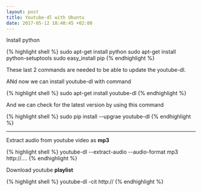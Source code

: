 ```yaml
---
layout: post
title: Youtube-dl with Ubuntu
date: 2017-05-12 18:40:45 +02:00
---
```

<p>Install python</p>

{% highlight shell %}
  sudo apt-get install python
  sudo apt-get install python-setuptools
  sudo easy_install pip
{% endhighlight %}

<p>These last 2 commands are needed to be able to update the youtube-dl.</p>

<p>ANd now we can install youtube-dl with command</p>
{% highlight shell %}
  sudo apt-get install youtube-dl
{% endhighlight %}

<p>And we can check for the latest version by using this command</p>
{% highlight shell %}
  sudo pip install --upgrae youtube-dl
{% endhighlight %}

<hr>

<p>Extract audio from youtube video as <strong>mp3</strong></p>
{% highlight shell %}
  youtube-dl --extract-audio --audio-format mp3 http://....
{% endhighlight %}

<p>Download youtube <strong>playlist</strong></p>
{% highlight shell %}
  youtube-dl -cit http://
{% endhighlight %}
